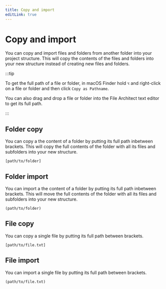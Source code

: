 ```yaml
---
title: Copy and import
editLink: true
---
```


# Copy and import

You can copy and import files and folders from another folder into your project structure. This will copy the contents of the files and folders into your new structure instead of creating new files and folders.

:::tip

To get the full path of a file or folder, in macOS Finder hold `⌥` and right-click on a file or folder and then click `Copy as Pathname`.

You can also drag and drop a file or folder into the File Architect text editor to get its full path.

:::

<script setup>
    import FolderStructurePreview from '.vitepress/theme/components/FolderStructurePreview.vue'
    import yaml from 'js-yaml'

    const structure = `<p>2025_projects</p>
<p>	[path/to/2024_ideas]</p>
<p>	[path/to/2024_projects]</p>
<p>	[path/to/2024_goals.txt]</p>
<p>	(/Users/You/Images/dev_logo.png)</p>
`;

const yamlStructure = `
- name: 2025_projects
  children:
    - name: 2024_ideas
      children:
        - name: travel-blog
          type: folder-plus
        - name: screenplay
          type: folder-plus
    - name: 2024_projects_archived
      type: folder-plus
    - name: 2025_goals.txt
      type: file
`;

const structurePreview = yaml.load(yamlStructure);
</script>

<div class="structure">
    <div class="structure-full">
        <StructureExample :structure="structure" />
    </div>
    <div class="structure-full">
        <FolderStructurePreview :structure="structurePreview" />
    </div>
</div>

## Folder copy

You can copy a the content of a folder by putting its full path inbetween brackets. This will copy the full contents of the folder with all its files and subfolders into your new structure.

```
[path/to/folder]
```

## Folder import

You can import a the content of a folder by putting its full path inbetween brackets. This will move the full contents of the folder with all its files and subfolders into your new structure.

```
(path/to/folder)
```

## File copy

You can copy a single file by putting its full path between brackets.

```
[path/to/file.txt]
```

## File import

You can import a single file by putting its full path between brackets.

```
(path/to/file.txt)
```
